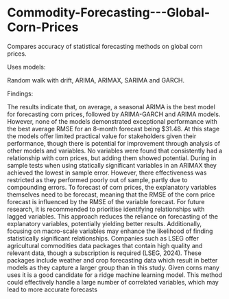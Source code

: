 # Commodity-Forecasting---Global-Corn-Prices
Compares accuracy of statistical forecasting methods on global corn prices.


Uses models: 

Random walk with drift, ARIMA, ARIMAX, SARIMA and GARCH.


Findings:

The results indicate that, on average, a seasonal ARIMA is the best model for forecasting corn prices, followed by ARIMA-GARCH and ARIMA models. However, none of the models demonstrated exceptional performance with the best average RMSE for an 8-month forecast being $31.48. At this stage the models offer limited practical value for stakeholders given their performance, though there is potential for improvement through analysis of other models and variables.
No variables were found that consistently had a relationship with corn prices, but adding them showed potential. During in sample tests when using statically significant variables in an ARIMAX they achieved the lowest in sample error. However, there effectiveness was restricted as they performed poorly out of sample, partly due to compounding errors. To forecast of corn prices, the explanatory variables themselves need to be forecast, meaning that the RMSE of the corn price forecast is influenced by the RMSE of the variable forecast. 
For future research, it is recommended to prioritise identifying relationships with lagged variables. This approach reduces the reliance on forecasting of the explanatory variables, potentially yielding better results. Additionally, focusing on macro-scale variables may enhance the likelihood of finding statistically significant relationships. Companies such as LSEG offer agricultural commodities data packages that contain high quality and relevant data, though a subscription is required (LSEG, 2024). These packages include weather and crop forecasting data which result in better models as they capture a larger group than in this study. Given corns many uses it is a good candidate for a ridge machine learning model. This method could effectively handle a large number of correlated variables, which may lead to more accurate forecasts
